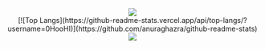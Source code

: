 <center>
<img src="https://capsule-render.vercel.app/api?type=waving&color=BDBDC8&height=150&section=header" />

<center>
  [![Top Langs](https://github-readme-stats.vercel.app/api/top-langs/?username=0HooHI)](https://github.com/anuraghazra/github-readme-stats)
</center>







<img src="https://capsule-render.vercel.app/api?type=waving&color=BDBDC8&height=150&section=footer" />
</center>

